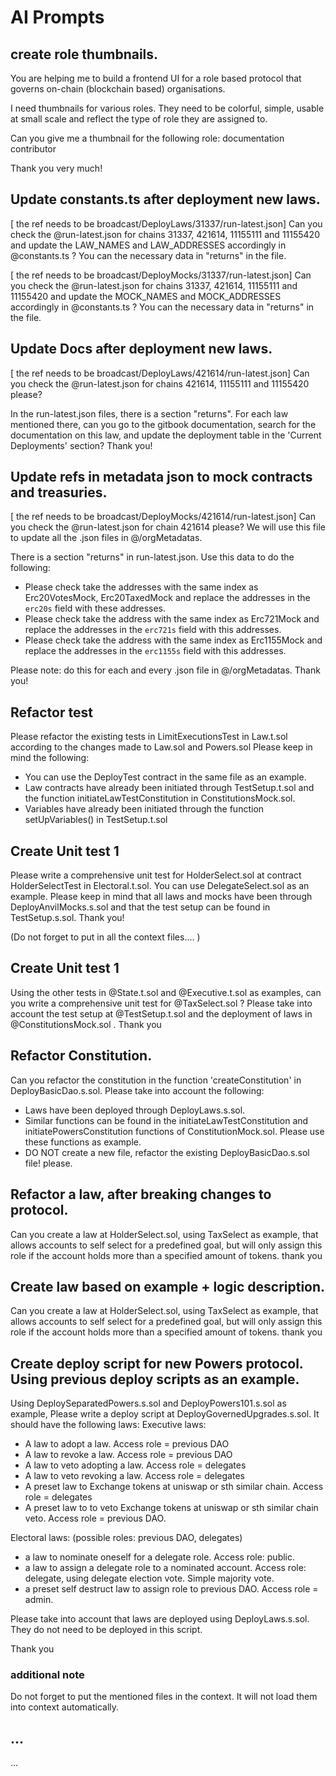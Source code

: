 # AI Prompts 

## create role thumbnails. 
You are helping me to build a frontend UI for a role based protocol that governs on-chain (blockchain based) organisations. 

I need thumbnails for various roles. They need to be colorful, simple, usable at small scale and reflect the type of role they are assigned to. 

Can you give me a thumbnail for the following role: documentation contributor

Thank you very much! 

## Update constants.ts after deployment new laws. 
[ the ref needs to be broadcast/DeployLaws/31337/run-latest.json]
Can you check the @run-latest.json for chains 31337, 421614, 11155111 and 11155420 and update the LAW_NAMES and LAW_ADDRESSES accordingly in @constants.ts ? You can the necessary data in "returns" in the file.  

[ the ref needs to be broadcast/DeployMocks/31337/run-latest.json]
Can you check the @run-latest.json for chains 31337, 421614, 11155111 and 11155420 and update the MOCK_NAMES and MOCK_ADDRESSES accordingly in @constants.ts ? You can the necessary data in "returns" in the file.  

## Update Docs after deployment new laws.  
[ the ref needs to be broadcast/DeployLaws/421614/run-latest.json]
Can you check the @run-latest.json for chains 421614, 11155111 and 11155420 please? 

In the run-latest.json files, there is a section "returns". For each law mentioned there, can you go to the gitbook documentation, search for the documentation on this law, and update the deployment table in the 'Current Deployments' section? Thank you! 

## Update refs in metadata json to mock contracts and treasuries.  
[ the ref needs to be broadcast/DeployMocks/421614/run-latest.json]
Can you check the @run-latest.json for chain 421614 please? We will use this file to update all the .json files in @/orgMetadatas.

There is a section "returns" in run-latest.json. Use this data to do the following: 
- Please check take the addresses with the same index as Erc20VotesMock, Erc20TaxedMock and replace the addresses in the `erc20s` field with these addresses.   
- Please check take the address with the same index as Erc721Mock and replace the addresses in the `erc721s` field with this addresses. 
- Please check take the address with the same index as Erc1155Mock and replace the addresses in the `erc1155s` field with this addresses. 

Please note: do this for each and every .json file in @/orgMetadatas. Thank you! 

## Refactor test
Please refactor the existing tests in LimitExecutionsTest in Law.t.sol according to the changes made to Law.sol and Powers.sol Please keep in mind the following: 
- You can use the DeployTest contract in the same file as an example.
- Law contracts have already been initiated through TestSetup.t.sol and the function initiateLawTestConstitution in ConstitutionsMock.sol. 
- Variables have already been initiated through the function setUpVariables() in TestSetup.t.sol

## Create Unit test 1
Please write a comprehensive unit test for HolderSelect.sol at contract HolderSelectTest in Electoral.t.sol. You can use DelegateSelect.sol as an example. Please keep in mind that all laws and mocks have been through DeployAnvilMocks.s.sol and that the test setup can be found in TestSetup.s.sol. Thank you!  

(Do not forget to put in all the context files.... )
## Create Unit test 1
Using the other tests in @State.t.sol and @Executive.t.sol as examples, can you write a comprehensive unit test for @TaxSelect.sol ? Please take into account the test setup at @TestSetup.t.sol and the deployment of laws in @ConstitutionsMock.sol . Thank you 


## Refactor Constitution. 
Can you refactor the constitution in the function 'createConstitution' in DeployBasicDao.s.sol. Please take into account the following: 
- Laws have been deployed through DeployLaws.s.sol. 
- Similar functions can be found in the initiateLawTestConstitution and initiatePowersConstitution functions of ConstitutionMock.sol. Please use these functions as example. 
- DO NOT create a new file, refactor the existing DeployBasicDao.s.sol file! please. 

## Refactor a law, after breaking changes to protocol. 
Can you create a law at HolderSelect.sol, using TaxSelect as example, that allows accounts to self select for a predefined goal, but will only assign this role if the account holds more than a specified amount of tokens. thank you

## Create law based on example + logic description. 
Can you create a law at HolderSelect.sol, using TaxSelect as example, that allows accounts to self select for a predefined goal, but will only assign this role if the account holds more than a specified amount of tokens. thank you

## Create deploy script for new Powers protocol. Using previous deploy scripts as an example. 
Using DeploySeparatedPowers.s.sol and DeployPowers101.s.sol as example, Please write a deploy script at DeployGovernedUpgrades.s.sol. It should have the following laws: 
Executive laws: 
 - A law to adopt a law. Access role = previous DAO 
 - A law to revoke a law. Access role = previous DAO 
 - A law to veto adopting a law. Access role = delegates
 - A law to veto revoking a law. Access role = delegates
 - A preset law to Exchange tokens at uniswap or sth similar chain. Access role = delegates
 - A preset law to to veto Exchange tokens at uniswap or sth similar chain veto. Access role = previous DAO.

 Electoral laws: (possible roles: previous DAO, delegates)
 - a law to nominate oneself for a delegate role. Access role: public.
 - a law to assign a delegate role to a nominated account. Access role: delegate, using delegate election vote. Simple majority vote.
 - a preset self destruct law to assign role to previous DAO. Access role = admin. 

Please take into account that laws are deployed using DeployLaws.s.sol. They do not need to be deployed in this script. 

Thank you

### additional note
Do not forget to put the mentioned files in the context. It will not load them into context automatically.  

## ... 
... 